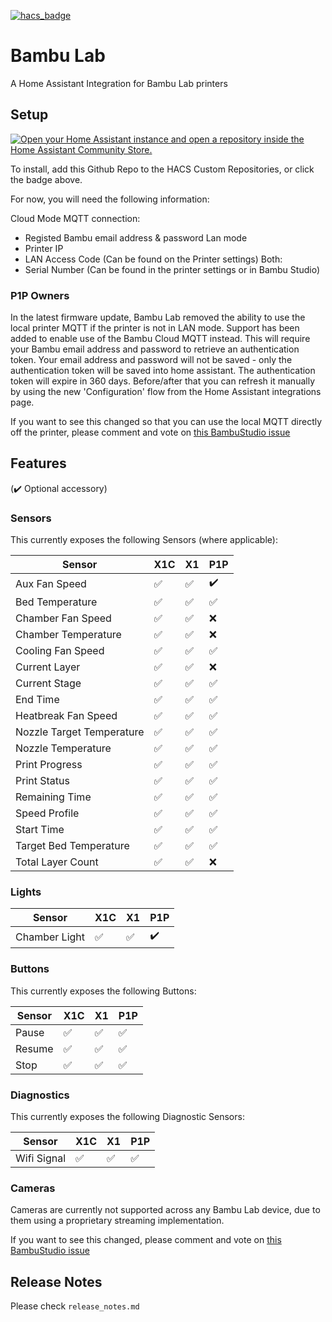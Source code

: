 [![hacs_badge](https://img.shields.io/badge/HACS-Custom-41BDF5.svg?style=for-the-badge)](https://github.com/hacs/integration)

# Bambu Lab

A Home Assistant Integration for Bambu Lab printers

## Setup

[![Open your Home Assistant instance and open a repository inside the Home Assistant Community Store.](https://my.home-assistant.io/badges/hacs_repository.svg)](https://my.home-assistant.io/redirect/hacs_repository/?owner=greghesp&repository=ha-bambulab&category=Integration)

To install, add this Github Repo to the HACS Custom Repositories, or click the badge above.

For now, you will need the following information:

Cloud Mode MQTT connection:
- Registed Bambu email address & password
Lan mode
- Printer IP
- LAN Access Code (Can be found on the Printer settings)
Both:
- Serial Number (Can be found in the printer settings or in Bambu Studio)

### P1P Owners

In the latest firmware update, Bambu Lab removed the ability to use the local printer MQTT if the printer is not in LAN mode. Support has been added to enable use of the Bambu Cloud MQTT instead. This will require your Bambu email address and password to retrieve an authentication token. Your email address and password will not be saved - only the authentication token will be saved into home assistant. The authentication token will expire in 360 days. Before/after that you can refresh it manually by using the new 'Configuration' flow from the Home Assistant integrations page.

If you want to see this changed so that you can use the local MQTT directly off the printer, please comment and vote on [this BambuStudio issue](https://github.com/bambulab/BambuStudio/issues/1395)

## Features

(:heavy_check_mark: Optional accessory)

### Sensors

This currently exposes the following Sensors (where applicable):

| Sensor        	            | X1C               	 | X1  	              | P1P 	              | 
|----------------------------|---------------------|--------------------|--------------------|
| Aux Fan Speed 	            | :white_check_mark:  | :white_check_mark: | :heavy_check_mark: |
| Bed Temperature 	          | :white_check_mark:  | :white_check_mark: | :white_check_mark: |
| Chamber Fan Speed	         | :white_check_mark:  | :white_check_mark: | :x:                |
| Chamber Temperature	       | :white_check_mark:  | :white_check_mark: | :x:                |
| Cooling Fan Speed	         | :white_check_mark:  | :white_check_mark: | :white_check_mark: |
| Current Layer	             | :white_check_mark:  | :white_check_mark: |:x:  |
| Current Stage	             | :white_check_mark:  | :white_check_mark: | :white_check_mark: |
| End Time                   | :white_check_mark:  | :white_check_mark: | :white_check_mark: |
| Heatbreak Fan Speed	       | :white_check_mark:  | :white_check_mark: | :white_check_mark: |
| Nozzle Target Temperature	 | :white_check_mark:  | :white_check_mark: | :white_check_mark: |
| Nozzle Temperature	        | :white_check_mark:  | :white_check_mark: | :white_check_mark: |
| Print Progress	            | :white_check_mark:  | :white_check_mark: | :white_check_mark: |
| Print Status	              | :white_check_mark:  | :white_check_mark: | :white_check_mark: |
| Remaining Time	            | :white_check_mark:  | :white_check_mark: | :white_check_mark: |
| Speed Profile              | :white_check_mark:  | :white_check_mark: | :white_check_mark: |
| Start Time                 | :white_check_mark:  | :white_check_mark: | :white_check_mark: |
| Target Bed Temperature     | :white_check_mark:  | :white_check_mark: | :white_check_mark: |
| Total Layer Count          | :white_check_mark:  | :white_check_mark: | :x:  |

### Lights

| Sensor        	            | X1C               	 | X1  	              | P1P 	              | 
|----------------------------|---------------------|--------------------|--------------------|
| Chamber Light 	            | :white_check_mark:  | :white_check_mark: | :heavy_check_mark: |

### Buttons

This currently exposes the following Buttons:

| Sensor        	 | X1C                	 | X1  	               | P1P 	              |
|-----------------|----------------------|---------------------|--------------------|
| Pause	          | :white_check_mark: 	 | :white_check_mark:  | :white_check_mark: |
| Resume 	        | :white_check_mark:	  | :white_check_mark:  | :white_check_mark: |
| Stop	           | :white_check_mark:	  | :white_check_mark:	 | :white_check_mark: |

### Diagnostics

This currently exposes the following Diagnostic Sensors:

| Sensor       | X1C                	 | X1  	              | P1P 	              |
|--------------|----------------------|--------------------|--------------------|
| Wifi Signal	 | :white_check_mark: 	 | :white_check_mark: | :white_check_mark: |

### Cameras

Cameras are currently not supported across any Bambu Lab device, due to them using a proprietary streaming
implementation.

If you want to see this changed, please comment and vote
on [this BambuStudio issue](https://github.com/bambulab/BambuStudio/issues/1536)

## Release Notes

Please check `release_notes.md`
